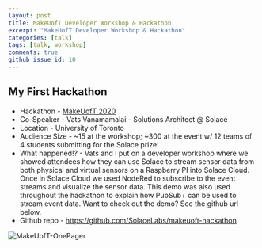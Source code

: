 ```yaml
---
layout: post
title: MakeUofT Developer Workshop & Hackathon
excerpt: "MakeUofT Developer Workshop & Hackathon"
categories: [talk]
tags: [talk, workshop]
comments: true
github_issue_id: 10
---
```


## My First Hackathon
* Hackathon - [MakeUofT 2020](https://ieee.utoronto.ca/makeuoft/)
* Co-Speaker - Vats Vanamamalai - Solutions Architect @ Solace
* Location - University of Toronto
* Audience Size - ~15 at the workshop; ~300 at the event w/ 12 teams of 4 students submitting for the Solace prize!
* What happened!? - Vats and I put on a developer workshop where we showed attendees how they can use Solace to stream sensor data from both physical and virtual sensors on a Raspberry PI into Solace Cloud. Once in Solace Cloud we used NodeRed to subscribe to the event streams and visualize the sensor data. This demo was also used throughout the hackathon to explain how PubSub+ can be used to stream event data. Want to check out the demo? See the github url below. 
* Github repo - https://github.com/SolaceLabs/makeuoft-hackathon 

![MakeUofT-OnePager]({{site.url}}/img/makeuoft-flier.png)
